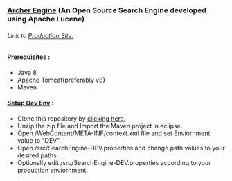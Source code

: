 
### [Archer Engine](https://archer-engine.herokuapp.com/) (An Open Source Search Engine developed using Apache Lucene)

###### Link to  [Production Site.](https://archer-engine.herokuapp.com/)

#### [Prerequisites]() :
- Java 8
- Apache Tomcat(preferably v8)
- Maven

#### [Setup Dev Env]() : 
- Clone this repository by [clicking here.](https://github.com/DhawalRank/SearchEngine/archive/master.zip)
- Unzip the zip file and Import the Maven project in eclipse.
- Open /WebContent/META-INF/context.xml file and set Enviornment value to "DEV".
- Open /src/SearchEngine-DEV.properties and change path values to your desired paths. 
- Optionally edit /src/SearchEngine-DEV.properties according to your production enviornment.
